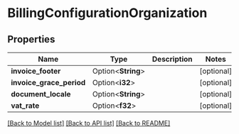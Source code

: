 # BillingConfigurationOrganization

## Properties

Name | Type | Description | Notes
------------ | ------------- | ------------- | -------------
**invoice_footer** | Option<**String**> |  | [optional]
**invoice_grace_period** | Option<**i32**> |  | [optional]
**document_locale** | Option<**String**> |  | [optional]
**vat_rate** | Option<**f32**> |  | [optional]

[[Back to Model list]](../README.md#documentation-for-models) [[Back to API list]](../README.md#documentation-for-api-endpoints) [[Back to README]](../README.md)


